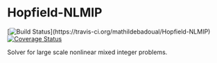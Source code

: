 # Hopfield-NLMIP

[![Build Status](https://travis-ci.com/mathildebadoual/Hopfield-NLMIP.svg?)](https://travis-ci.org/mathildebadoual/Hopfield-NLMIP)  [![Coverage Status](https://codecov.io/gh/mathildebadoual/Hopfield-NLMIP/branch/master/graph/badge.svg)](https://codecov.io/gh/mathildebadoual/Hopfield-NLMIP)

Solver for large scale nonlinear mixed integer problems.

